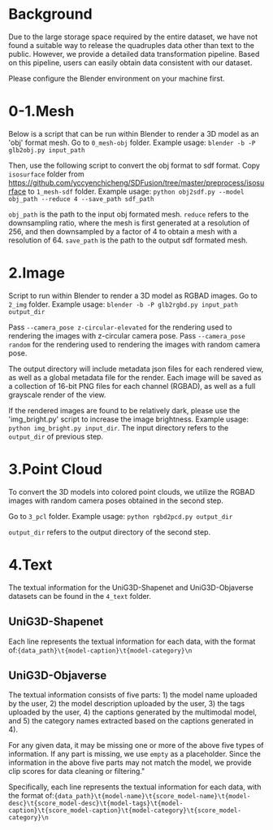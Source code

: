 # Background

Due to the large storage space required by the entire dataset, we have not found a suitable way to release the quadruples data other than text to the public. However, we provide a detailed data transformation pipeline. Based on this pipeline, users can easily obtain data consistent with our dataset.

Please configure the Blender environment on your machine first.

# 0-1.Mesh

Below is a script that can be run within Blender to render a 3D model as an 'obj' format mesh. Go to `0_mesh-obj` folder. Example usage: `blender -b -P glb2obj.py input_path`

Then, use the following script to convert the obj format to sdf format. Copy `isosurface` folder from https://github.com/yccyenchicheng/SDFusion/tree/master/preprocess/isosurface to `1_mesh-sdf` folder.  Example usage: `python obj2sdf.py --model obj_path --reduce 4 --save_path sdf_path`

`obj_path` is the path to the input obj formated mesh. `reduce`  refers to the downsampling ratio, where the mesh is first generated at a resolution of 256, and then downsampled by a factor of 4 to obtain a mesh with a resolution of 64. `save_path` is the path to the output sdf formated mesh.


# 2.Image

Script to run within Blender to render a 3D model as RGBAD images. Go to `2_img` folder. Example usage:  `blender -b -P glb2rgbd.py input_path output_dir`

Pass `--camera_pose z-circular-elevated` for the rendering used to rendering the images with z-circular camera pose. Pass `--camera_pose random` for the rendering used to rendering the images with random camera pose. 

The output directory will include metadata json files for each rendered view, as well as a global metadata file for the render. Each image will be saved as a collection of 16-bit PNG files for each channel (RGBAD), as well as a full grayscale render of the view.

If the rendered images are found to be relatively dark, please use the 'img_bright.py' script to increase the image brightness. Example usage: `python img_bright.py input_dir`. The input directory refers to the `output_dir` of previous step.

# 3.Point Cloud

To convert the 3D models into colored point clouds, we utilize the RGBAD images with random camera poses obtained in the second step.

Go to `3_pcl` folder. Example usage:  `python rgbd2pcd.py output_dir`

`output_dir` refers to the output directory of the second step.

# 4.Text

The textual information for the UniG3D-Shapenet and UniG3D-Objaverse datasets can be found in the `4_text` folder.

## UniG3D-Shapenet
Each line represents the textual information for each data, with the format of:`{data_path}\t{model-caption}\t{model-category}\n`

## UniG3D-Objaverse
The textual information consists of five parts: 1) the model name uploaded by the user, 2) the model description uploaded by the user, 3) the tags uploaded by the user, 4) the captions generated by the multimodal model, and 5) the category names extracted based on the captions generated in 4).

For any given data, it may be missing one or more of the above five types of information. If any part is missing, we use `empty` as a placeholder. Since the information in the above five parts may not match the model, we provide clip scores for data cleaning or filtering."

Specifically, each line represents the textual information for each data, with the format of:`{data_path}\t{model-name}\t{score_model-name}\t{model-desc}\t{score_model-desc}\t{model-tags}\t{model-caption}\t{score_model-caption}\t{model-category}\t{score_model-category}\n`
